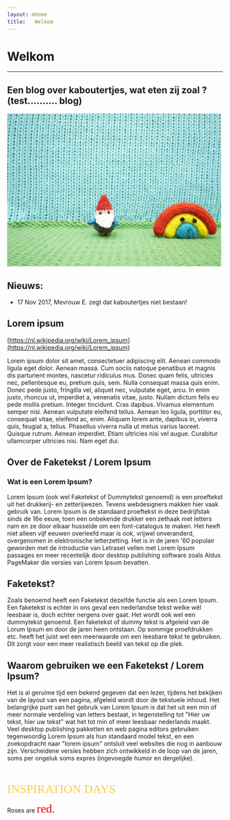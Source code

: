 ```yaml
---
layout: mhome
title:   Welkom
---
```


# Welkom
---  

## Een blog over kaboutertjes, wat eten zij zoal ? (test.......... blog)     

![](images/kabouter.gif)       
          

## Nieuws:

 - 17 Nov 2017, Mevrouw E. zegt dat kaboutertjes niet bestaan!  


 
## Lorem ipsum  
[https://nl.wikipedia.org/wiki/Lorem_ipsum](https://nl.wikipedia.org/wiki/Lorem_ipsum)        
       
Lorem ipsum dolor sit amet, consectetuer adipiscing elit. Aenean commodo ligula eget dolor. Aenean massa. Cum sociis natoque penatibus et magnis dis parturient montes, nascetur ridiculus mus. Donec quam felis, ultricies nec, pellentesque eu, pretium quis, sem. Nulla consequat massa quis enim. Donec pede justo, fringilla vel, aliquet nec, vulputate eget, arcu. In enim justo, rhoncus ut, imperdiet a, venenatis vitae, justo. Nullam dictum felis eu pede mollis pretium. Integer tincidunt. Cras dapibus. Vivamus elementum semper nisi. Aenean vulputate eleifend tellus. Aenean leo ligula, porttitor eu, consequat vitae, eleifend ac, enim. Aliquam lorem ante, dapibus in, viverra quis, feugiat a, tellus. Phasellus viverra nulla ut metus varius laoreet. Quisque rutrum. Aenean imperdiet. Etiam ultricies nisi vel augue. Curabitur ullamcorper ultricies nisi. Nam eget dui.    

## Over de Faketekst / Lorem Ipsum
   
### Wat is een Lorem Ipsum?   
Lorem Ipsum (ook wel Faketekst of Dummytekst genoemd) is een proeftekst uit het drukkerij- en zetterijwezen. Tevens webdesigners makken hier vaak gebruik van. Lorem Ipsum is de standaard proeftekst in deze bedrijfstak sinds de 16e eeuw, toen een onbekende drukker een zethaak met letters nam en ze door elkaar husselde om een font-catalogus te maken. Het heeft niet alleen vijf eeuwen overleefd maar is ook, vrijwel onveranderd, overgenomen in elektronische letterzetting. Het is in de jaren '60 populair geworden met de introductie van Letraset vellen met Lorem Ipsum passages en meer recentelijk door desktop publishing software zoals Aldus PageMaker die versies van Lorem Ipsum bevatten.

## Faketekst?    
Zoals benoemd heeft een Faketekst dezelfde functie als een Lorem Ipsum. Een faketekst is echter in ons geval een nederlandse tekst welke wél leesbaar is, doch echter nergens over gaat. Het wordt ook wel een dummytekst genoemd. Een faketekst of dummy tekst is afgeleid van de Lorum Ipsum en door de jaren heen ontstaan. Op sommige proefdrukken etc. heeft het juist wel een meerwaarde om een leesbare tekst te gebruiken. Dit zorgt voor een meer realistisch beeld van tekst op die plek.

## Waarom gebruiken we een Faketekst / Lorem Ipsum?  
Het is al geruime tijd een bekend gegeven dat een lezer, tijdens het bekijken van de layout van een pagina, afgeleid wordt door de tekstuele inhoud. Het belangrijke punt van het gebruik van Lorem Ipsum is dat het uit een min of meer normale verdeling van letters bestaat, in tegenstelling tot "Hier uw tekst, hier uw tekst" wat het tot min of meer leesbaar nederlands maakt. Veel desktop publishing pakketten en web pagina editors gebruiken tegenwoordig Lorem Ipsum als hun standaard model tekst, en een zoekopdracht naar "lorem ipsum" ontsluit veel websites die nog in aanbouw zijn. Verscheidene versies hebben zich ontwikkeld in de loop van de jaren, soms per ongeluk soms expres (ingevoegde humor en dergelijke).



 

<br>
<br>
<span style="color: #f2cf4a; font-family: Babas; font-size: 2em;">INSPIRATION DAYS</span>

Roses are <span style="color:red; font-family:Georgia; font-size:2em;">red.</span>

